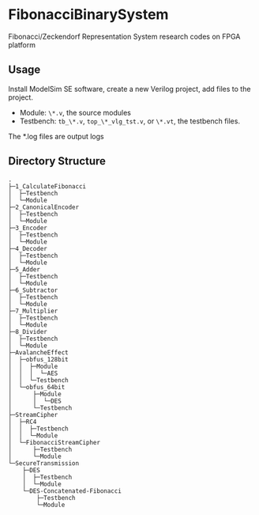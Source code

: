 FibonacciBinarySystem
=====================
Fibonacci/Zeckendorf Representation System research codes on FPGA platform

## Usage
Install ModelSim SE software, create a new Verilog project, add files to the project.

* Module: `\*.v`, the source modules
* Testbench: `tb_\*.v`, `top_\*_vlg_tst.v`, or `\*.vt`, the testbench files.

The *.log files are output logs

## Directory Structure 
    .
    ├─1_CalculateFibonacci
    │  ├─Testbench
    │  └─Module
    ├─2_CanonicalEncoder
    │  ├─Testbench
    │  └─Module
    ├─3_Encoder
    │  ├─Testbench
    │  └─Module
    ├─4_Decoder
    │  ├─Testbench
    │  └─Module
    ├─5_Adder
    │  ├─Testbench
    │  └─Module
    ├─6_Subtractor
    │  ├─Testbench
    │  └─Module
    ├─7_Multiplier
    │  ├─Testbench
    │  └─Module
    ├─8_Divider
    │  ├─Testbench
    │  └─Module
    ├─AvalancheEffect
    │  ├─obfus_128bit
    │  │  ├─Module
    │  │  │  └─AES
    │  │  └─Testbench
    │  └─obfus_64bit
    │      ├─Module
    │      │  └─DES
    │      └─Testbench
    ├─StreamCipher
    │  ├─RC4
    │  │  ├─Testbench
    │  │  └─Module
    │  └─FibonacciStreamCipher
    │      ├─Testbench
    │      └─Module
    └─SecureTransmission
        ├─DES
        │  ├─Testbench
        │  └─Module
        └─DES-Concatenated-Fibonacci
            ├─Testbench
            └─Module

